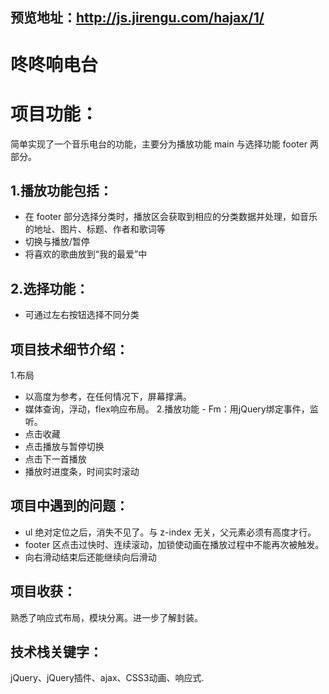## 预览地址：http://js.jirengu.com/hajax/1/
# 咚咚响电台
# 项目功能：
简单实现了一个音乐电台的功能，主要分为播放功能 main 与选择功能 footer 两部分。
## 1.播放功能包括：
- 在 footer 部分选择分类时，播放区会获取到相应的分类数据并处理，如音乐的地址、图片、标题、作者和歌词等
- 切换与播放/暂停
- 将喜欢的歌曲放到“我的最爱”中
## 2.选择功能：
- 可通过左右按钮选择不同分类
## 项目技术细节介绍：
1.布局
- 以高度为参考，在任何情况下，屏幕撑满。
- 媒体查询，浮动，flex响应布局。
2.播放功能 - Fm：用jQuery绑定事件，监听。
- 点击收藏
- 点击播放与暂停切换
- 点击下一首播放
- 播放时进度条，时间实时滚动
## 项目中遇到的问题：
- ul 绝对定位之后，消失不见了。与 z-index 无关，父元素必须有高度才行。
- footer 区点击过快时、连续滚动，加锁使动画在播放过程中不能再次被触发。
- 向右滑动结束后还能继续向后滑动
## 项目收获：

熟悉了响应式布局，模块分离。进一步了解封装。
## 技术栈关键字：
jQuery、jQuery插件、ajax、CSS3动画、响应式.
